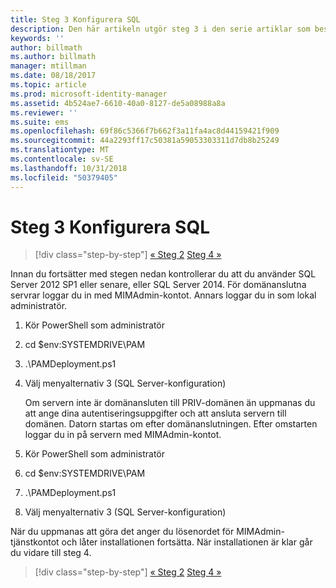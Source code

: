 ```yaml
---
title: Steg 3 Konfigurera SQL
description: Den här artikeln utgör steg 3 i den serie artiklar som beskriver hur du konfigurerar PIM med hjälp av skript och den beskriver de olika stegen för SQL-serverkonfiguration.
keywords: ''
author: billmath
ms.author: billmath
manager: mtillman
ms.date: 08/18/2017
ms.topic: article
ms.prod: microsoft-identity-manager
ms.assetid: 4b524ae7-6610-40a0-8127-de5a08988a8a
ms.reviewer: ''
ms.suite: ems
ms.openlocfilehash: 69f86c5366f7b662f3a11fa4ac8d44159421f909
ms.sourcegitcommit: 44a2293ff17c50381a59053303311d7db8b25249
ms.translationtype: MT
ms.contentlocale: sv-SE
ms.lasthandoff: 10/31/2018
ms.locfileid: "50379405"
---
```

# <a name="step-3-configuring-sql"></a>Steg 3 Konfigurera SQL

> [!div class="step-by-step"]
> [« Steg 2](sp1-step2-configuring-corp-domain.md)
> [Steg 4 »](sp1-step4-configuring-sharepoint.md)

Innan du fortsätter med stegen nedan kontrollerar du att du använder SQL Server 2012 SP1 eller senare, eller SQL Server 2014. För domänanslutna servrar loggar du in med MIMAdmin-kontot. Annars loggar du in som lokal administratör.
1. Kör PowerShell som administratör
2. cd $env:SYSTEMDRIVE\PAM
3. .\PAMDeployment.ps1
4. Välj menyalternativ 3 (SQL Server-konfiguration)

   Om servern inte är domänansluten till PRIV-domänen än uppmanas du att ange dina autentiseringsuppgifter och att ansluta servern till domänen.
   Datorn startas om efter domänanslutningen. Efter omstarten loggar du in på servern med MIMAdmin-kontot.

5. Kör PowerShell som administratör
6. cd $env:SYSTEMDRIVE\PAM
7. .\PAMDeployment.ps1
8. Välj menyalternativ 3 (SQL Server-konfiguration)

När du uppmanas att göra det anger du lösenordet för MIMAdmin-tjänstkontot och låter installationen fortsätta. När installationen är klar går du vidare till steg 4.

> [!div class="step-by-step"]
> [« Steg 2](sp1-step2-configuring-corp-domain.md)
> [Steg 4 »](sp1-step4-configuring-sharepoint.md)
